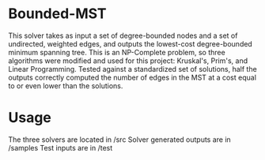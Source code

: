 # Bounded-MST

This solver takes as input a set of degree-bounded nodes and a set of undirected, weighted edges, and outputs the lowest-cost degree-bounded minimum spanning tree. This is an NP-Complete problem, so three algorithms were modified and used for this project: Kruskal's, Prim's, and Linear Programming. Tested against a standardized set of solutions, half the outputs correctly computed the number of edges in the MST at a cost equal to or even lower than the solutions. 

# Usage
The three solvers are located in /src
Solver generated outputs are in /samples
Test inputs are in /test

